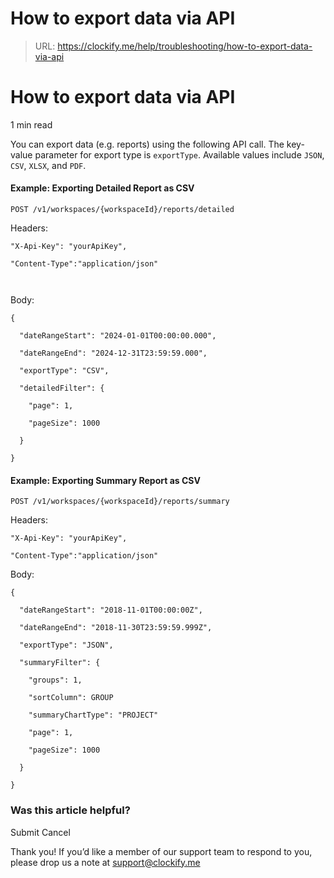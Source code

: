 # How to export data via API

> URL: https://clockify.me/help/troubleshooting/how-to-export-data-via-api

# How to export data via API

1 min read

You can export data (e.g. reports) using the following API call. The key-value parameter for export type is `exportType`. Available values include `JSON`, `CSV`, `XLSX`, and `PDF`.

#### **Example: Exporting Detailed Report as CSV**

```
POST /v1/workspaces/{workspaceId}/reports/detailed
```

Headers:

```
"X-Api-Key": "yourApiKey", 
 
"Content-Type":"application/json"

  
```

Body:

```
{

  "dateRangeStart": "2024-01-01T00:00:00.000",

  "dateRangeEnd": "2024-12-31T23:59:59.000",

  "exportType": "CSV",

  "detailedFilter": {

    "page": 1,

    "pageSize": 1000

  }

}
```

#### **Example: Exporting Summary Report as CSV**

```
POST /v1/workspaces/{workspaceId}/reports/summary
```

Headers:

```
"X-Api-Key": "yourApiKey", 
 
"Content-Type":"application/json"
```

Body:

```
{

  "dateRangeStart": "2018-11-01T00:00:00Z",

  "dateRangeEnd": "2018-11-30T23:59:59.999Z",

  "exportType": "JSON",

  "summaryFilter": {

    "groups": 1,

    "sortColumn": GROUP

    "summaryChartType": "PROJECT"

    "page": 1,

    "pageSize": 1000

  }

}
```

### Was this article helpful?

Submit
Cancel

Thank you! If you’d like a member of our support team to respond to you, please drop us a note at support@clockify.me
